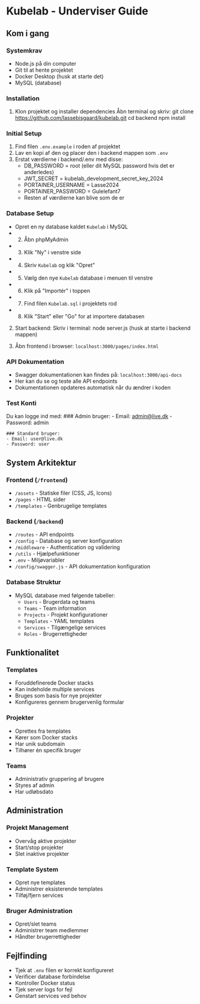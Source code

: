 # Kubelab - Underviser Guide

## Kom i gang
### Systemkrav
- Node.js på din computer
- Git til at hente projektet
- Docker Desktop (husk at starte det)
- MySQL (database)

### Installation
1. Klon projektet og installer dependencies
    Åbn terminal og skriv:
    git clone https://github.com/lassebisgaard/kubelab.git
    cd backend
    npm install

### Initial Setup
1. Find filen `.env.example` i roden af projektet
2. Lav en kopi af den og placer den i backend mappen som `.env`
3. Erstat værdierne i backend/.env med disse:
    - DB_PASSWORD = root (eller dit MySQL password hvis det er anderledes)
    - JWT_SECRET = kubelab_development_secret_key_2024
    - PORTAINER_USERNAME = Lasse2024
    - PORTAINER_PASSWORD = Gulelefant7
    - Resten af værdierne kan blive som de er

### Database Setup
- Opret en ny database kaldet `Kubelab` i MySQL
- 2. Åbn phpMyAdmin
- 3. Klik "Ny" i venstre side
- 4. Skriv `Kubelab` og klik "Opret"
- 5. Vælg den nye `Kubelab` database i menuen til venstre
- 6. Klik på "Importér" i toppen
- 7. Find filen `Kubelab.sql` i projektets rod
- 8. Klik "Start" eller "Go" for at importere databasen

2. Start backend:
    Skriv i terminal:
    node server.js (husk at starte i backend mappen)

3. Åbn frontend i browser: `localhost:3000/pages/index.html`

### API Dokumentation
- Swagger dokumentationen kan findes på: `localhost:3000/api-docs`
- Her kan du se og teste alle API endpoints
- Dokumentationen opdateres automatisk når du ændrer i koden

### Test Konti
Du kan logge ind med:
    ### Admin bruger:
    - Email: admin@live.dk
    - Password: admin
    
    ### Standard bruger:
    - Email: user@live.dk
    - Password: user

## System Arkitektur
### Frontend (`/frontend`)
- `/assets` - Statiske filer (CSS, JS, Icons)
- `/pages` - HTML sider
- `/templates` - Genbrugelige templates

### Backend (`/backend`)
- `/routes` - API endpoints
- `/config` - Database og server konfiguration
- `/middleware` - Authentication og validering
- `/utils` - Hjælpefunktioner
- `.env` - Miljøvariabler
- `/config/swagger.js` - API dokumentation konfiguration

### Database Struktur
- MySQL database med følgende tabeller:
    - `Users` - Brugerdata og teams
    - `Teams` - Team information
    - `Projects` - Projekt konfigurationer
    - `Templates` - YAML templates
    - `Services` - Tilgængelige services
    - `Roles` - Brugerrettigheder

## Funktionalitet
### Templates
- Foruddefinerede Docker stacks
- Kan indeholde multiple services
- Bruges som basis for nye projekter
- Konfigureres gennem brugervenlig formular

### Projekter
- Oprettes fra templates
- Kører som Docker stacks
- Har unik subdomain
- Tilhører én specifik bruger

### Teams
- Administrativ gruppering af brugere
- Styres af admin
- Har udløbsdato

## Administration
### Projekt Management
- Overvåg aktive projekter
- Start/stop projekter
- Slet inaktive projekter

### Template System
- Opret nye templates
- Administrer eksisterende templates
- Tilføj/fjern services

### Bruger Administration
- Opret/slet teams
- Administrer team medlemmer
- Håndter brugerrettigheder

## Fejlfinding
- Tjek at `.env` filen er korrekt konfigureret
- Verificer database forbindelse
- Kontroller Docker status
- Tjek server logs for fejl
- Genstart services ved behov